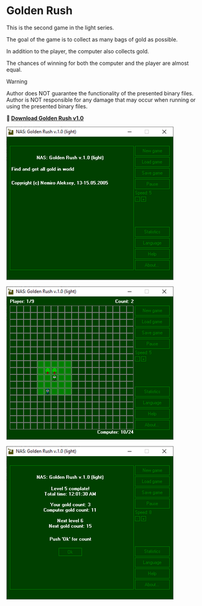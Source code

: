 # Golden Rush

This is the second game in the light series.

The goal of the game is to collect as many bags of gold as possible.

In addition to the player, the computer also collects gold.

The chances of winning for both the computer and the player are almost equal.

> [!WARNING]
> Author does NOT guarantee the functionality of the presented binary files.
> Author is NOT responsible for any damage that may occur when running or using the presented binary files.

**:floppy_disk: [Download Golden Rush v1.0](golden_rush_10_light.exe)**

![Golden Rush](golden_rush_init.png)

![Golden Rush](golden_rush_gameplay.png)

![Golden Rush](golden_rush_gameplay2.png)
